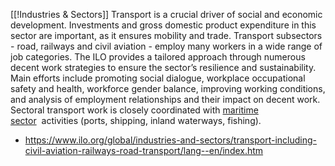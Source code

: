 [[!Industries & Sectors]]
Transport is a crucial driver of social and economic development. Investments and gross domestic product expenditure in this sector are important, as it ensures mobility and trade. Transport subsectors - road, railways and civil aviation - employ many workers in a wide range of job categories. The ILO provides a tailored approach through numerous decent work strategies to ensure the sector’s resilience and sustainability. Main efforts include promoting social dialogue, workplace occupational safety and health, workforce gender balance, improving working conditions, and analysis of employment relationships and their impact on decent work. Sectoral transport work is closely coordinated with [maritime sector](https://www.ilo.org/global/industries-and-sectors/shipping-ports-fisheries-inland-waterways/lang--en/index.htm)  activities (ports, shipping, inland waterways, fishing).
- https://www.ilo.org/global/industries-and-sectors/transport-including-civil-aviation-railways-road-transport/lang--en/index.htm